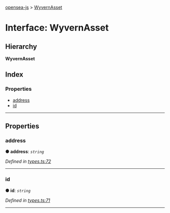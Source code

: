[opensea-js](../README.md) > [WyvernAsset](../interfaces/wyvernasset.md)

# Interface: WyvernAsset

## Hierarchy

**WyvernAsset**

## Index

### Properties

* [address](wyvernasset.md#address)
* [id](wyvernasset.md#id)

---

## Properties

<a id="address"></a>

###  address

**● address**: *`string`*

*Defined in [types.ts:72](https://github.com/ProjectOpenSea/opensea-js/blob/3f1bc52/src/types.ts#L72)*

___
<a id="id"></a>

###  id

**● id**: *`string`*

*Defined in [types.ts:71](https://github.com/ProjectOpenSea/opensea-js/blob/3f1bc52/src/types.ts#L71)*

___

